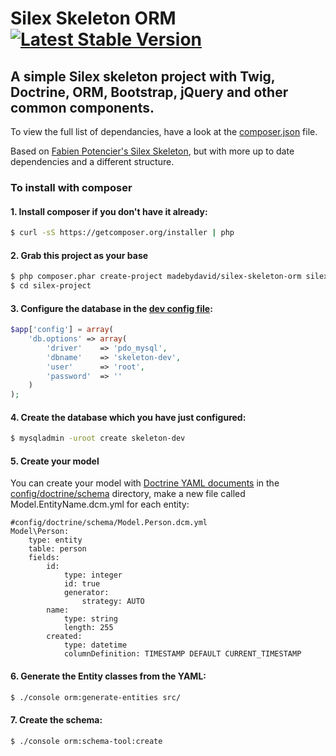 # Silex Skeleton ORM [![Latest Stable Version](https://poser.pugx.org/madebydavid/silex-skeleton-orm/v/stable.svg)](https://packagist.org/packages/madebydavid/silex-skeleton-orm) 

## A simple Silex skeleton project with Twig, Doctrine, ORM, Bootstrap, jQuery and other common components.

To view the full list of dependancies, have a look at the [composer.json](composer.json) file.

Based on [Fabien Potencier's Silex Skeleton](https://github.com/silexphp/Silex-Skeleton), but with more up to date dependencies and a different structure.

### To install with composer

#### 1. Install composer if you don't have it already:
```bash
$ curl -sS https://getcomposer.org/installer | php
```

#### 2. Grab this project as your base
```bash
$ php composer.phar create-project madebydavid/silex-skeleton-orm silex-project
$ cd silex-project
```

#### 3. Configure the database in the [dev config file](config/dev.php):
```php
$app['config'] = array(
    'db.options' => array(
        'driver'    => 'pdo_mysql',
        'dbname'    => 'skeleton-dev',
        'user'      => 'root',
        'password'  => ''
    )
);
```
#### 4. Create the database which you have just configured:
```bash
$ mysqladmin -uroot create skeleton-dev
```

#### 5. Create your model
You can create your model with [Doctrine YAML documents](http://doctrine2.readthedocs.org/en/stable/reference/yaml-mapping.html) in the [config/doctrine/schema](config/doctrine/schema) directory, make a new file called Model.EntityName.dcm.yml for each entity:

```
#config/doctrine/schema/Model.Person.dcm.yml
Model\Person:
    type: entity
    table: person
    fields:
        id:
            type: integer
            id: true
            generator:
                strategy: AUTO
        name:
            type: string
            length: 255
        created:
            type: datetime
            columnDefinition: TIMESTAMP DEFAULT CURRENT_TIMESTAMP
```

#### 6. Generate the Entity classes from the YAML:
```bash
$ ./console orm:generate-entities src/
```

#### 7. Create the schema:
```bash
$ ./console orm:schema-tool:create
```


